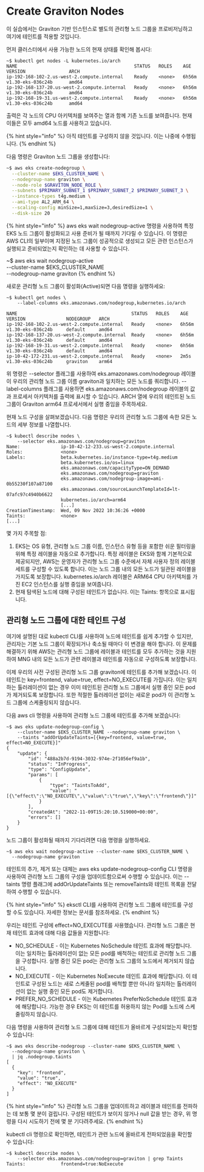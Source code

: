 # Create Graviton Nodes

이 실습에서는 Graviton 기반 인스턴스로 별도의 관리형 노드 그룹을 프로비저닝하고 여기에 테인트를 적용할 것입니다.

먼저 클러스터에서 사용 가능한 노드의 현재 상태를 확인해 봅시다:

```
~$ kubectl get nodes -L kubernetes.io/arch
NAME                                           STATUS   ROLES    AGE     VERSION                ARCH
ip-192-168-102-2.us-west-2.compute.internal    Ready    <none>   6h56m   v1.30-eks-036c24b      amd64
ip-192-168-137-20.us-west-2.compute.internal   Ready    <none>   6h56m   v1.30-eks-036c24b      amd64
ip-192-168-19-31.us-west-2.compute.internal    Ready    <none>   6h56m   v1.30-eks-036c24b      amd64
```

출력은 각 노드의 CPU 아키텍처를 보여주는 열과 함께 기존 노드를 보여줍니다. 현재 이들은 모두 amd64 노드를 사용하고 있습니다.

{% hint style="info" %}
아직 테인트를 구성하지 않을 것입니다. 이는 나중에 수행됩니다.
{% endhint %}

다음 명령은 Graviton 노드 그룹을 생성합니다:

```bash
~$ aws eks create-nodegroup \
  --cluster-name $EKS_CLUSTER_NAME \
  --nodegroup-name graviton \
  --node-role $GRAVITON_NODE_ROLE \
  --subnets $PRIMARY_SUBNET_1 $PRIMARY_SUBNET_2 $PRIMARY_SUBNET_3 \
  --instance-types t4g.medium \
  --ami-type AL2_ARM_64 \
  --scaling-config minSize=1,maxSize=3,desiredSize=1 \
  --disk-size 20
```

{% hint style="info" %}
aws eks wait nodegroup-active 명령을 사용하여 특정 EKS 노드 그룹이 활성화되고 사용 준비가 될 때까지 기다릴 수 있습니다. 이 명령은 AWS CLI의 일부이며 지정된 노드 그룹이 성공적으로 생성되고 모든 관련 인스턴스가 실행되고 준비되었는지 확인하는 데 사용할 수 있습니다.

\~$ aws eks wait nodegroup-active\
\--cluster-name $EKS\_CLUSTER\_NAME\
\--nodegroup-name graviton
{% endhint %}

새로운 관리형 노드 그룹이 활성화(Active)되면 다음 명령을 실행하세요:

```
~$ kubectl get nodes \
    --label-columns eks.amazonaws.com/nodegroup,kubernetes.io/arch
 
NAME                                          STATUS   ROLES    AGE    VERSION               NODEGROUP   ARCH
ip-192-168-102-2.us-west-2.compute.internal   Ready    <none>   6h56m  v1.30-eks-036c24b     default     amd64
ip-192-168-137-20.us-west-2.compute.internal  Ready    <none>   6h56m  v1.30-eks-036c24b     default     amd64
ip-192-168-19-31.us-west-2.compute.internal   Ready    <none>   6h56m  v1.30-eks-036c24b     default     amd64
ip-10-42-172-231.us-west-2.compute.internal   Ready    <none>   2m5s   v1.30-eks-036c24b     graviton    arm64
```

위 명령은 --selector 플래그를 사용하여 eks.amazonaws.com/nodegroup 레이블이 우리의 관리형 노드 그룹 이름 graviton과 일치하는 모든 노드를 쿼리합니다. --label-columns 플래그를 사용하면 eks.amazonaws.com/nodegroup 레이블의 값과 프로세서 아키텍처를 출력에 표시할 수 있습니다. ARCH 열에 우리의 테인트된 노드 그룹이 Graviton arm64 프로세서에서 실행 중임을 주목하세요.

현재 노드 구성을 살펴보겠습니다. 다음 명령은 우리의 관리형 노드 그룹에 속한 모든 노드의 세부 정보를 나열합니다.

```
~$ kubectl describe nodes \
    --selector eks.amazonaws.com/nodegroup=graviton
Name:               ip-10-42-12-233.us-west-2.compute.internal
Roles:              <none>
Labels:             beta.kubernetes.io/instance-type=t4g.medium
                    beta.kubernetes.io/os=linux
                    eks.amazonaws.com/capacityType=ON_DEMAND
                    eks.amazonaws.com/nodegroup=graviton
                    eks.amazonaws.com/nodegroup-image=ami-0b55230f107a87100
                    eks.amazonaws.com/sourceLaunchTemplateId=lt-07afc97c4940b6622
                    kubernetes.io/arch=arm64
                    [...]
CreationTimestamp:  Wed, 09 Nov 2022 10:36:26 +0000
Taints:             <none>
[...]
```

몇 가지 주목할 점:

1. EKS는 OS 유형, 관리형 노드 그룹 이름, 인스턴스 유형 등을 포함한 쉬운 필터링을 위해 특정 레이블을 자동으로 추가합니다. 특정 레이블은 EKS와 함께 기본적으로 제공되지만, AWS는 운영자가 관리형 노드 그룹 수준에서 자체 사용자 정의 레이블 세트를 구성할 수 있도록 합니다. 이는 노드 그룹 내의 모든 노드가 일관된 레이블을 가지도록 보장합니다. kubernetes.io/arch 레이블은 ARM64 CPU 아키텍처를 가진 EC2 인스턴스를 실행 중임을 보여줍니다.
2. 현재 탐색된 노드에 대해 구성된 테인트가 없습니다. 이는 Taints: 항목으로 표시됩니다.

## 관리형 노드 그룹에 대한 테인트 구성&#x20;

여기에 설명된 대로 kubectl CLI를 사용하여 노드에 테인트를 쉽게 추가할 수 있지만, 관리자는 기본 노드 그룹이 확장되거나 축소될 때마다 이 변경을 해야 합니다. 이 문제를 해결하기 위해 AWS는 관리형 노드 그룹에 레이블과 테인트를 모두 추가하는 것을 지원하여 MNG 내의 모든 노드가 관련 레이블과 테인트를 자동으로 구성하도록 보장합니다.

이제 우리의 사전 구성된 관리형 노드 그룹 graviton에 테인트를 추가해 보겠습니다. 이 테인트는 key=frontend, value=true, effect=NO\_EXECUTE를 가집니다. 이는 일치하는 톨러레이션이 없는 경우 이미 테인트된 관리형 노드 그룹에서 실행 중인 모든 pod가 제거되도록 보장합니다. 또한 적절한 톨러레이션 없이는 새로운 pod가 이 관리형 노드 그룹에 스케줄링되지 않습니다.

다음 aws cli 명령을 사용하여 관리형 노드 그룹에 테인트를 추가해 보겠습니다:

```
~$ aws eks update-nodegroup-config \
    --cluster-name $EKS_CLUSTER_NAME --nodegroup-name graviton \
    --taints "addOrUpdateTaints=[{key=frontend, value=true, effect=NO_EXECUTE}]"
{
    "update": {
        "id": "488a2b7d-9194-3032-974e-2f1056ef9a1b",
        "status": "InProgress",
        "type": "ConfigUpdate",
        "params": [
            {
                "type": "TaintsToAdd",
                "value": "[{\"effect\":\"NO_EXECUTE\",\"value\":\"true\",\"key\":\"frontend\"}]"
            }
        ],
        "createdAt": "2022-11-09T15:20:10.519000+00:00",
        "errors": []
    }
}
```

노드 그룹이 활성화될 때까지 기다리려면 다음 명령을 실행하세요.

```
~$ aws eks wait nodegroup-active --cluster-name $EKS_CLUSTER_NAME \
  --nodegroup-name graviton
```

테인트의 추가, 제거 또는 대체는 aws eks update-nodegroup-config CLI 명령을 사용하여 관리형 노드 그룹의 구성을 업데이트함으로써 수행할 수 있습니다. 이는 --taints 명령 플래그에 addOrUpdateTaints 또는 removeTaints와 테인트 목록을 전달하여 수행할 수 있습니다.

{% hint style="info" %}
eksctl CLI를 사용하여 관리형 노드 그룹에 테인트를 구성할 수도 있습니다. 자세한 정보는 문서를 참조하세요.
{% endhint %}



우리는 테인트 구성에 effect=NO\_EXECUTE를 사용했습니다. 관리형 노드 그룹은 현재 테인트 효과에 대해 다음 값들을 지원합니다:

* NO\_SCHEDULE - 이는 Kubernetes NoSchedule 테인트 효과에 해당합니다. 이는 일치하는 톨러레이션이 없는 모든 pod를 배척하는 테인트로 관리형 노드 그룹을 구성합니다. 실행 중인 모든 pod는 관리형 노드 그룹의 노드에서 제거되지 않습니다.
* NO\_EXECUTE - 이는 Kubernetes NoExecute 테인트 효과에 해당합니다. 이 테인트로 구성된 노드는 새로 스케줄된 pod를 배척할 뿐만 아니라 일치하는 톨러레이션이 없는 실행 중인 모든 pod도 제거합니다.
* PREFER\_NO\_SCHEDULE - 이는 Kubernetes PreferNoSchedule 테인트 효과에 해당합니다. 가능한 경우 EKS는 이 테인트를 허용하지 않는 Pod를 노드에 스케줄링하지 않습니다.

다음 명령을 사용하여 관리형 노드 그룹에 대해 테인트가 올바르게 구성되었는지 확인할 수 있습니다:

```
~$ aws eks describe-nodegroup --cluster-name $EKS_CLUSTER_NAME \
  --nodegroup-name graviton \
  | jq .nodegroup.taints
[
  {
    "key": "frontend",
    "value": "true",
    "effect": "NO_EXECUTE"
  }
]
```

{% hint style="info" %}
관리형 노드 그룹을 업데이트하고 레이블과 테인트를 전파하는 데 보통 몇 분이 걸립니다. 구성된 테인트가 보이지 않거나 null 값을 받는 경우, 위 명령을 다시 시도하기 전에 몇 분 기다려주세요.
{% endhint %}

kubectl cli 명령으로 확인하면, 테인트가 관련 노드에 올바르게 전파되었음을 확인할 수 있습니다:

```
~$ kubectl describe nodes \
    --selector eks.amazonaws.com/nodegroup=graviton | grep Taints
Taints:             frontend=true:NoExecute
```

